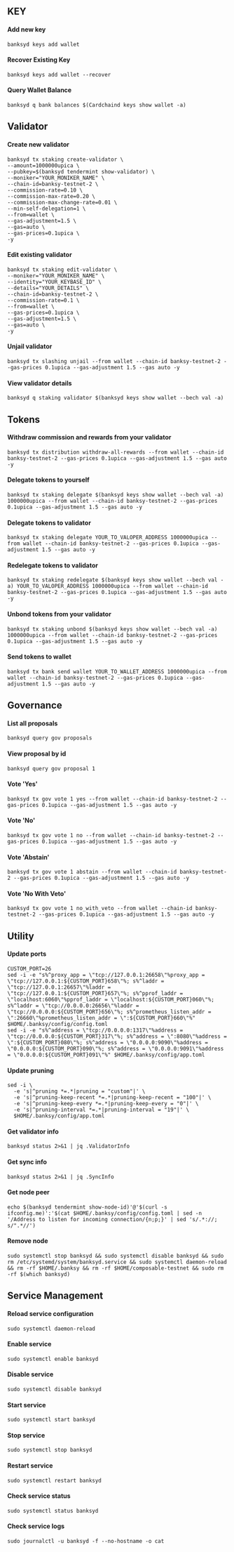 ## KEY

#### Add new key

```
banksyd keys add wallet
```

#### Recover Existing Key

```
banksyd keys add wallet --recover
```

#### Query Wallet Balance

```
banksyd q bank balances $(Cardchaind keys show wallet -a)
```

## Validator


#### Create new validator
```
banksyd tx staking create-validator \
--amount=1000000upica \
--pubkey=$(banksyd tendermint show-validator) \
--moniker="YOUR_MONIKER_NAME" \
--chain-id=banksy-testnet-2 \
--commission-rate=0.10 \
--commission-max-rate=0.20 \
--commission-max-change-rate=0.01 \
--min-self-delegation=1 \
--from=wallet \
--gas-adjustment=1.5 \
--gas=auto \
--gas-prices=0.1upica \
-y
```

#### Edit existing validator

```
banksyd tx staking edit-validator \
--moniker="YOUR_MONIKER_NAME" \
--identity="YOUR_KEYBASE_ID" \
--details="YOUR_DETAILS" \
--chain-id=banksy-testnet-2 \
--commission-rate=0.1 \
--from=wallet \
--gas-prices=0.1upica \
--gas-adjustment=1.5 \
--gas=auto \
-y 
```

#### Unjail validator

```
banksyd tx slashing unjail --from wallet --chain-id banksy-testnet-2 --gas-prices 0.1upica --gas-adjustment 1.5 --gas auto -y 
```

#### View validator details

```
banksyd q staking validator $(banksyd keys show wallet --bech val -a) 
```

## Tokens

#### Withdraw commission and rewards from your validator

```
banksyd tx distribution withdraw-all-rewards --from wallet --chain-id banksy-testnet-2 --gas-prices 0.1upica --gas-adjustment 1.5 --gas auto -y 
```

#### Delegate tokens to yourself

```
banksyd tx staking delegate $(banksyd keys show wallet --bech val -a) 1000000upica --from wallet --chain-id banksy-testnet-2 --gas-prices 0.1upica --gas-adjustment 1.5 --gas auto -y 
```

#### Delegate tokens to validator

```
banksyd tx staking delegate YOUR_TO_VALOPER_ADDRESS 1000000upica --from wallet --chain-id banksy-testnet-2 --gas-prices 0.1upica --gas-adjustment 1.5 --gas auto -y 
```

#### Redelegate tokens to validator

```
banksyd tx staking redelegate $(banksyd keys show wallet --bech val -a) YOUR_TO_VALOPER_ADDRESS 1000000upica --from wallet --chain-id banksy-testnet-2 --gas-prices 0.1upica --gas-adjustment 1.5 --gas auto -y 
```

#### Unbond tokens from your validator

```
banksyd tx staking unbond $(banksyd keys show wallet --bech val -a) 1000000upica --from wallet --chain-id banksy-testnet-2 --gas-prices 0.1upica --gas-adjustment 1.5 --gas auto -y 
```

#### Send tokens to wallet

```
banksyd tx bank send wallet YOUR_TO_WALLET_ADDRESS 1000000upica --from wallet --chain-id banksy-testnet-2 --gas-prices 0.1upica --gas-adjustment 1.5 --gas auto -y 
```

## Governance

#### List all proposals

```
banksyd query gov proposals
```

#### View proposal by id

```
banksyd query gov proposal 1
```

#### Vote 'Yes'

```
banksyd tx gov vote 1 yes --from wallet --chain-id banksy-testnet-2 --gas-prices 0.1upica --gas-adjustment 1.5 --gas auto -y 
```

#### Vote 'No'

```
banksyd tx gov vote 1 no --from wallet --chain-id banksy-testnet-2 --gas-prices 0.1upica --gas-adjustment 1.5 --gas auto -y 
```

#### Vote 'Abstain'

```
banksyd tx gov vote 1 abstain --from wallet --chain-id banksy-testnet-2 --gas-prices 0.1upica --gas-adjustment 1.5 --gas auto -y 
```

#### Vote 'No With Veto'

```
banksyd tx gov vote 1 no_with_veto --from wallet --chain-id banksy-testnet-2 --gas-prices 0.1upica --gas-adjustment 1.5 --gas auto -y 
```

## Utility

#### Update ports

```
CUSTOM_PORT=26
sed -i -e "s%^proxy_app = \"tcp://127.0.0.1:26658\"%proxy_app = \"tcp://127.0.0.1:${CUSTOM_PORT}658\"%; s%^laddr = \"tcp://127.0.0.1:26657\"%laddr = \"tcp://127.0.0.1:${CUSTOM_PORT}657\"%; s%^pprof_laddr = \"localhost:6060\"%pprof_laddr = \"localhost:${CUSTOM_PORT}060\"%; s%^laddr = \"tcp://0.0.0.0:26656\"%laddr = \"tcp://0.0.0.0:${CUSTOM_PORT}656\"%; s%^prometheus_listen_addr = \":26660\"%prometheus_listen_addr = \":${CUSTOM_PORT}660\"%" $HOME/.banksy/config/config.toml
sed -i -e "s%^address = \"tcp://0.0.0.0:1317\"%address = \"tcp://0.0.0.0:${CUSTOM_PORT}317\"%; s%^address = \":8080\"%address = \":${CUSTOM_PORT}080\"%; s%^address = \"0.0.0.0:9090\"%address = \"0.0.0.0:${CUSTOM_PORT}090\"%; s%^address = \"0.0.0.0:9091\"%address = \"0.0.0.0:${CUSTOM_PORT}091\"%" $HOME/.banksy/config/app.toml
```

#### Update pruning

```
sed -i \
  -e 's|^pruning *=.*|pruning = "custom"|' \
  -e 's|^pruning-keep-recent *=.*|pruning-keep-recent = "100"|' \
  -e 's|^pruning-keep-every *=.*|pruning-keep-every = "0"|' \
  -e 's|^pruning-interval *=.*|pruning-interval = "19"|' \
  $HOME/.banksy/config/app.toml
```

#### Get validator info

```
banksyd status 2>&1 | jq .ValidatorInfo
```

#### Get sync info

```
banksyd status 2>&1 | jq .SyncInfo
```

#### Get node peer

```
echo $(banksyd tendermint show-node-id)'@'$(curl -s ifconfig.me)':'$(cat $HOME/.banksy/config/config.toml | sed -n '/Address to listen for incoming connection/{n;p;}' | sed 's/.*://; s/".*//') 
```

#### Remove node

```
sudo systemctl stop banksyd && sudo systemctl disable banksyd && sudo rm /etc/systemd/system/banksyd.service && sudo systemctl daemon-reload && rm -rf $HOME/.banksy && rm -rf $HOME/composable-testnet && sudo rm -rf $(which banksyd) 
```

## Service Management

#### Reload service configuration

```
sudo systemctl daemon-reload
```

#### Enable service

```
sudo systemctl enable banksyd
```

#### Disable service

```
sudo systemctl disable banksyd
```

#### Start service

```
sudo systemctl start banksyd
```

#### Stop service

```
sudo systemctl stop banksyd
```

#### Restart service

```
sudo systemctl restart banksyd
```

#### Check service status

```
sudo systemctl status banksyd
```

#### Check service logs

```
sudo journalctl -u banksyd -f --no-hostname -o cat